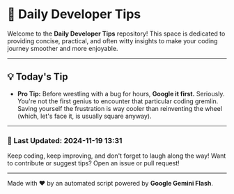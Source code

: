 
# 🌟 Daily Developer Tips

Welcome to the **Daily Developer Tips** repository! This space is dedicated to providing concise, practical, and often witty insights to make your coding journey smoother and more enjoyable.

---

## 💡 Today's Tip

- **Pro Tip:**  Before wrestling with a bug for hours,  **Google it first.**  Seriously. You're not the first genius to encounter that particular coding gremlin.  Saving yourself the frustration is way cooler than reinventing the wheel (which, let's face it, is usually square anyway).

---

### 📅 Last Updated: 2024-11-19 13:31

Keep coding, keep improving, and don't forget to laugh along the way! Want to contribute or suggest tips? Open an issue or pull request!

---

Made with ❤️ by an automated script powered by **Google Gemini Flash**.
